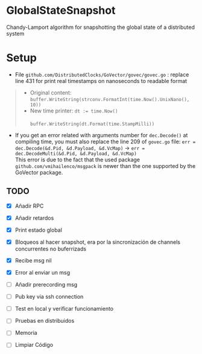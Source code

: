 # GlobalStateSnapshot
Chandy-Lamport algorithm for snapshotting the global state of a distributed system


# Setup
- File `github.com/DistributedClocks/GoVector/govec/govec.go` : replace line 431 for 
print real timestamps on nanoseconds to readable format
>- Original content: `buffer.WriteString(strconv.FormatInt(time.Now().UnixNano(), 10))`  
>- New time printer: `dt := time.Now()`   
&nbsp;&nbsp;&nbsp;&nbsp;&nbsp;&nbsp;&nbsp;&nbsp;&nbsp;&nbsp;&nbsp;&nbsp;&nbsp;&nbsp;&nbsp;&nbsp;&nbsp;
&nbsp;&nbsp;&nbsp;&nbsp;&nbsp;&nbsp;&nbsp;&nbsp;&nbsp;&nbsp;
`buffer.WriteString(dt.Format(time.StampMilli))` 

- If you get an error related with arguments number for `dec.Decode()` at compiling time, 
you must also replace the line 209 of `govec.go` file: `err = dec.Decode(&d.Pid, &d.Payload, &d.VcMap)` &rarr;
 `err = dec.DecodeMulti(&d.Pid, &d.Payload, &d.VcMap)`    
This error is due to the fact that the used package `github.com/vmihailenco/msgpack` is newer than the one
supported by the GoVector package.  


## TODO

- [X] Añadir RPC
- [X] Añadir retardos
- [X] Print estado global
- [X] Bloqueos al hacer snapshot, era por la sincronización de channels concurrentes no buferrizads
- [X] Recibe msg nil
- [X] Error al enviar un msg
- [ ] Añadir prerecording msg

- [ ] Pub key via ssh connection
- [ ] Test en local y verificar funcionamiento
- [ ] Pruebas en distribuidos
- [ ] Memoria
- [ ] Limpiar Código
